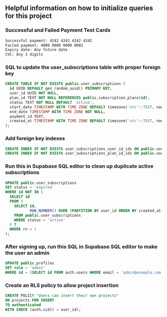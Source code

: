 ## Helpful information on how to initialize queries for this project

### Successful and Failed Payment Test Cards
```bash
Successful payment: 4242 4242 4242 4242
Failed payment: 4000 0000 0000 0002
Expiry date: Any future date
CVC: Any 3 digits
```
### SQL to update the user_subscriptions table with proper foreign key
```sql
CREATE TABLE IF NOT EXISTS public.user_subscriptions (
  id UUID DEFAULT gen_random_uuid() PRIMARY KEY,
  user_id UUID NOT NULL,
  plan_id TEXT NOT NULL REFERENCES public.subscription_plans(id),
  status TEXT NOT NULL DEFAULT 'active',
  start_date TIMESTAMP WITH TIME ZONE DEFAULT timezone('utc'::TEXT, now()),
  end_date TIMESTAMP WITH TIME ZONE NOT NULL,
  payment_id TEXT,
  created_at TIMESTAMP WITH TIME ZONE DEFAULT timezone('utc'::TEXT, now())
);
```
### Add foreign key indexes
```sql
CREATE INDEX IF NOT EXISTS user_subscriptions_user_id_idx ON public.user_subscriptions(user_id);
CREATE INDEX IF NOT EXISTS user_subscriptions_plan_id_idx ON public.user_subscriptions(plan_id);
```

### Run this in Supabase SQL editor to clean up duplicate active subscriptions
```sql
UPDATE public.user_subscriptions 
SET status = 'expired'
WHERE id NOT IN (
  SELECT id
  FROM (
    SELECT id,
           ROW_NUMBER() OVER (PARTITION BY user_id ORDER BY created_at DESC) AS rn
    FROM public.user_subscriptions
    WHERE status = 'active'
  ) t
  WHERE rn = 1
);
```

### After signing up, run this SQL in Supabase SQL editor to make the user an admin
```sql
UPDATE public.profiles 
SET role = 'admin' 
WHERE id = (SELECT id FROM auth.users WHERE email = 'admin@example.com');
```

### Create an RLS policy to allow project insertion
```sql
CREATE POLICY "Users can insert their own projects"
ON projects FOR INSERT
TO authenticated
WITH CHECK (auth.uid() = user_id);
```